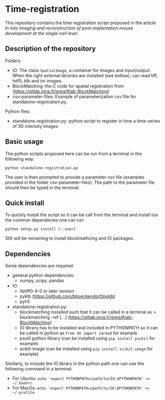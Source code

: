 # Time-registration

This repository contains the time registration script proposed in the article *In toto imaging and reconstruction of post-implantation mouse development at the single-cell level*.

## Description of the repository
Folders:
  - IO: The class `SpatialImage`, a container for images and input/output. When the right external libraries are installed (see bellow), can read tiff, hdf5, klb and inr images.
  - BlockMatching: the C code for spatial registration from (https://gitlab.inria.fr/greg/Klab-BlockMatching)
  - csv-parameter-files: Example of parameterization csv file for standalone-registration.py.

Python files:
  - standalone-registration.py: python script to register in time a time-series of 3D intensity images

## Basic usage
The python scripts proposed here can be run from a terminal in the following way:

`python standalone-registration.py`

The user is then prompted to provide a parameter csv file (examples provided in the folder csv-parameter-files). The path to the parameter file should then be typed in the terminal.

## Quick install
To quickly install the script so it can be call from the terminal and install too the common dependecies one can run
```shell
python setup.py install [--user]
```
Still will be remaining to install blockmathcing and IO packages.

## Dependencies
Some dependencies are required:
  - general python dependencies:
    - numpy, scipy, pandas
  - IO:
    - libtiff0-4-0 or later version
    - pyklb (https://github.com/bhoeckendorf/pyklb)
    - pyh5
  - standalone-registration.py:
    - blockmatching installed such that it can be called in a terminal as > blockmatching -ref [...] (https://gitlab.inria.fr/greg/Klab-BlockMatching)
    - IO library has to be installed and included in PYTHONPATH so it can be called in python as `from IO import imread` for example
    - psutil python library (can be installed using `pip install psutil` for example)
    - scikit-image (can be installed using `pip install scikit-image` for example)

Similarly, to include the IO library in the python path one can use the following command in a terminal:
  - For Ubuntu: `echo 'export PYTHONPATH=/path/to/IO:$PYTHONPATH' >> ~/.bashrc`
  - For MacOs: `echo 'export PYTHONPATH=/path/to/IO:$PYTHONPATH' >> ~/.profile`

